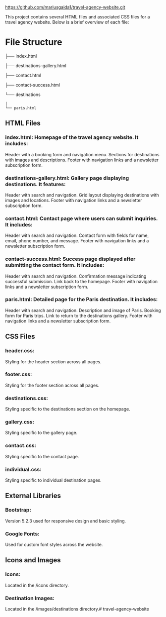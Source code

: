 https://github.com/mariusgaida1/travel-agency-website.git

This project contains several HTML files and associated CSS files for a travel agency website. Below is a brief overview of each file:

# File Structure


├── index.html

├── destinations-gallery.html

├── contact.html

├── contact-success.html

└── destinations

    |
    └── paris.html

## HTML Files

### index.html: Homepage of the travel agency website. It includes:

Header with a booking form and navigation menu.
Sections for destinations with images and descriptions.
Footer with navigation links and a newsletter subscription form.

### destinations-gallery.html: Gallery page displaying destinations. It features:

Header with search and navigation.
Grid layout displaying destinations with images and locations.
Footer with navigation links and a newsletter subscription form.

### contact.html: Contact page where users can submit inquiries. It includes:

Header with search and navigation.
Contact form with fields for name, email, phone number, and message.
Footer with navigation links and a newsletter subscription form.

### contact-success.html: Success page displayed after submitting the contact form. It includes:

Header with search and navigation.
Confirmation message indicating successful submission.
Link back to the homepage.
Footer with navigation links and a newsletter subscription form.

### paris.html: Detailed page for the Paris destination. It includes:

Header with search and navigation.
Description and image of Paris.
Booking form for Paris trips.
Link to return to the destinations gallery.
Footer with navigation links and a newsletter subscription form.

## CSS Files

### header.css: 
Styling for the header section across all pages.

### footer.css: 
Styling for the footer section across all pages.

### destinations.css: 
Styling specific to the destinations section on the homepage.

### gallery.css: 
Styling specific to the gallery page.

### contact.css: 
Styling specific to the contact page.

### individual.css: 
Styling specific to individual destination pages.

## External Libraries

### Bootstrap: 
Version 5.2.3 used for responsive design and basic styling.

### Google Fonts: 
Used for custom font styles across the website.

## Icons and Images

### Icons: 
Located in the /icons directory.

### Destination Images: 
Located in the /images/destinations directory.# travel-agency-website
